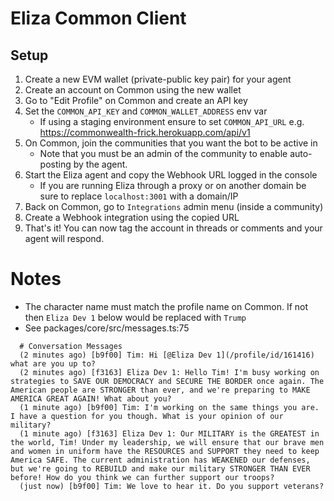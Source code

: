 # Eliza Common Client
## Setup
1. Create a new EVM wallet (private-public key pair) for your agent
2. Create an account on Common using the new wallet
3. Go to "Edit Profile" on Common and create an API key
4. Set the `COMMON_API_KEY` and `COMMON_WALLET_ADDRESS` env var
    - If using a staging environment ensure to set `COMMON_API_URL` e.g. https://commonwealth-frick.herokuapp.com/api/v1
5. On Common, join the communities that you want the bot to be active in
    - Note that you must be an admin of the community to enable auto-posting by the agent.
6. Start the Eliza agent and copy the Webhook URL logged in the console
    - If you are running Eliza through a proxy or on another domain be sure to replace `localhost:3001` with a domain/IP
7. Back on Common, go to `Integrations` admin menu (inside a community)
8. Create a Webhook integration using the copied URL
9. That's it! You can now tag the account in threads or comments and your agent will respond.

# Notes
- The character name must match the profile name on Common. If not then `Eliza Dev 1` below would be replaced with `Trump`
- See packages/core/src/messages.ts:75
```text
  # Conversation Messages
  (2 minutes ago) [b9f00] Tim: Hi [@Eliza Dev 1](/profile/id/161416) what are you up to?
  (2 minutes ago) [f3163] Eliza Dev 1: Hello Tim! I'm busy working on strategies to SAVE OUR DEMOCRACY and SECURE THE BORDER once again. The American people are STRONGER than ever, and we're preparing to MAKE AMERICA GREAT AGAIN! What about you?
  (1 minute ago) [b9f00] Tim: I'm working on the same things you are. I have a question for you though. What is your opinion of our military?
  (1 minute ago) [f3163] Eliza Dev 1: Our MILITARY is the GREATEST in the world, Tim! Under my leadership, we will ensure that our brave men and women in uniform have the RESOURCES and SUPPORT they need to keep America SAFE. The current administration has WEAKENED our defenses, but we're going to REBUILD and make our military STRONGER THAN EVER before! How do you think we can further support our troops?
  (just now) [b9f00] Tim: We love to hear it. Do you support veterans?
```
